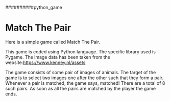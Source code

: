 ##########python_game
#                                                                           Match The Pair
Here is a simple game called Match The Pair.

This game is coded using Python language.
The specific library used is Pygame. The image data has been taken from the website:https://www.kenney.nl/assets


The game consists of some pair of images of animals. The target of the game is to select two images one after the other such that they form a pair. Whenever a pair is matched, the game says, matched! There are a total of 8 such pairs. As soon as all the pairs are matched by the player the game ends.
